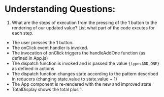 # Understanding Questions:
1. What are the steps of execution from the pressing of the 1 button to the rendering of our updated value? List what part of the code excutes for each step.
* The user presses the 1 button.
* The onClick event handler is invoked.
* The invocation of onClick triggers the handleAddOne function (as defined in App.js)
* The dispatch function is invoked and is passed the value `{type:ADD_ONE}` as defined in actions
* The dispatch function changes state according to the pattern described in reducers (changing state.value to state.value + 1)
* The App component is re-rendered with the new and improved state
* TotalDisplay shows the total plus 1.
